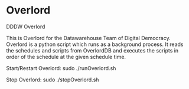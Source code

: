 # Overlord
DDDW Overlord

This is Overlord for the Datawarehouse Team of Digital Democracy.
Overlord is a python script which runs as a background process.
It reads the schedules and scripts from OverlordDB and executes the scripts in order of the schedule at the given schedule time.

Start/Restart Overlord:
sudo ./runOverlord.sh

Stop Overlord:
sudo ./stopOverlord.sh
